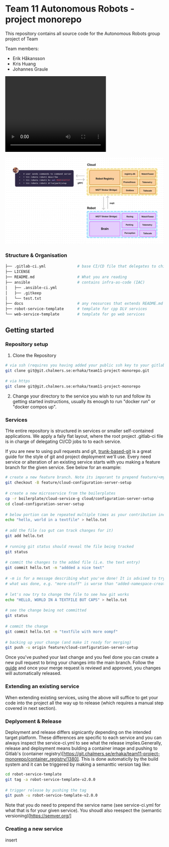 # Team 11 Autonomous Robots - project monorepo

This repository contains all source code for the Autonomous Robots group project of Team

Team members:

- Erik Håkansson
- Kris Huang
- Johannes Graule

<video width="320" height="240" src="./assets/kiwi.mp4" type="video/mp4"></video>

![System design](./images/system-design.png)

### Structure & Organisation

```bash
├── .gitlab-ci.yml              # base CI/CD file that delegates to childs
├── LICENSE
├── README.md                   # What you are reading
├── ansible                     # contains infra-as-code (IAC)
│   ├── .ansible-ci.yml
│   ├── .gitkeep
│   └── test.txt
├── docs                        # any reosurces that extends README.md
├── robot-service-template      # template for cpp DLV services
└── web-service-template        # template for go web services
```

## Getting started

### Repository setup

1. Clone the Repository

```bash
# via ssh (requires you having added your public ssh key to your gitlab profile)
git clone git@git.chalmers.se:erhaka/team11-project-monorepo.git

# via https
git clone git@git.chalmers.se:erhaka/team11-project-monorepo
```

2. Change your directory to the service you wish to run and follow its getting started instructions, usually its enough to run "docker run" or "docker compos up".

### Services

THe entire repository is structured in services or smaller self-contained applications. We apply a faily flat layout, where the root project .gitlab-ci file is in charge of delegating CI/CD jobs to to each service.

If you are new to using pull requests and git, [trunk-based-git](https://www.atlassian.com/continuous-delivery/continuous-integration/trunk-based-development) is a great guide for the style of git and project deployment we'll use. Every need service or alteration of an existing service starts with you making a feature branch for the given service. See below for an example:

```bash
# create a new feature branch. Note its imporant to prepend feature/<mydescription> for the CI/CD to do its job.
git checkout -B feature/cloud-configuration-server-setup

# create a new microservice from the boilerplates
cp -r boilerplate/cloud-service-g cloud/configuration-server-setup
cd cloud-configuration-server-setup

# below portion can be repeated multiple times as your contribution includes more changes or files
echo "hello, world in a textfile" > hello.txt

# add the file (so gut can track changes for it)
git add hello.txt

# running git status should reveal the file being tracked
git status

# commit the changes to the added file (i.e. the text entry)
git commit hello.txt -m "addded a nice text"

# -m is for a message describing what you've done! It is advised to try to be clear
# what was done, e.g. "more-stuff" is worse than "added-namespace-creation". (Don't sweat it too much though!)[https://xkcd.com/1296/]

# let's now try to change the file to see how git works
echo "HELLO, WORLD IN A TEXTFILE BUT CAPS" > hello.txt

# see the change being not committed
git status

# commit the change
git commit hello.txt -m "textfile with more oompf"

# backing up your change (and make it ready for merging)
git push -u origin feature/cloud-configuration-server-setup
```

Once you've pushed your last change and you feel done you can create a new pull request to bring your changes into the main branch. Follow the [guide](https://www.google.com/search?client=firefox-b-d&q=gitlab+pull+request) and once your merge request is reviewd and approved, you changes will automatically released.

### Extending an existing service

When extending existing services, using the above will suffice to get your code into the project all the way up to release (which requires a manual step covered in next section).

### Deplyoment & Release

Deployment and release differs signicantly depending on the intended target platform. These differences are specific to each service and you can always inspect the service-ci.yml to see what the release implies.Generally, release and deployment means bulding a container image and pushing to Gitlab's (container registry)[https://git.chalmers.se/erhaka/team11-project-monorepo/container_registry/1380]. This is done automaticlly by the build system and it can be triggered by making a semanttic version tag like:

```bash
cd robot-service-template
git tag -a robot-service-template-v2.0.0

# trigger release by pushing the tag
git push -u robot-service-template-v2.0.0
```

Note that you do need to prepend the service name (see service-ci.yml for what that is for your given service). You shoudl also reespect the (semantic versioning)[https://semver.org/]

### Creating a new service

insert

